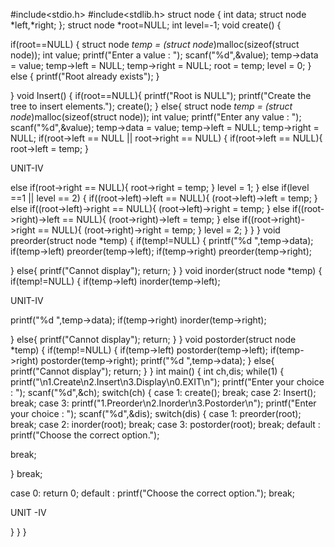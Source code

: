 #include<stdio.h>
#include<stdlib.h>
struct node
{
int data;
struct node *left,*right;
};
struct node *root=NULL;
int level=-1;
void create()
{

if(root==NULL)
{
struct node *temp = (struct node*)malloc(sizeof(struct node));
int value;
printf("Enter a value : ");
scanf("%d",&value);
temp->data = value;
temp->left = NULL;
temp->right = NULL;
root = temp;
level = 0;
}
else
{
printf("Root already exists");
}

}
void Insert()
{
if(root==NULL){
printf("Root is NULL");
printf("Create the tree to insert elements.");
create();
}
else{
struct node *temp = (struct node*)malloc(sizeof(struct node));
int value;
printf("Enter any value : ");
scanf("%d",&value);
temp->data = value;
temp->left = NULL;
temp->right = NULL;
if(root->left == NULL || root->right == NULL)
{
if(root->left == NULL){
root->left = temp;
}

UNIT-IV

else if(root->right == NULL){
root->right = temp;
}
level = 1;
}
else if(level ==1 || level == 2)
{
if((root->left)->left == NULL){
(root->left)->left = temp;
}
else if((root->left)->right == NULL){
(root->left)->right = temp;
}
else if((root->right)->left == NULL){
(root->right)->left = temp;
}
else if((root->right)->right == NULL){
(root->right)->right = temp;
}
level = 2;
}
}
}
void preorder(struct node *temp)
{
if(temp!=NULL)
{
printf("%d ",temp->data);
if(temp->left)
preorder(temp->left);
if(temp->right)
preorder(temp->right);

}
else{
printf("Cannot display");
return;
}
}
void inorder(struct node *temp)
{
if(temp!=NULL)
{
if(temp->left)
inorder(temp->left);

UNIT-IV

printf("%d ",temp->data);
if(temp->right)
inorder(temp->right);

}
else{
printf("Cannot display");
return;
}
}
void postorder(struct node *temp)
{
if(temp!=NULL)
{
if(temp->left)
postorder(temp->left);
if(temp->right)
postorder(temp->right);
printf("%d ",temp->data);
}
else{
printf("Cannot display");
return;
}
}
int main()
{
int ch,dis;
while(1)
{
printf("\n1.Create\n2.Insert\n3.Display\n0.EXIT\n");
printf("Enter your choice : ");
scanf("%d",&ch);
switch(ch)
{
case 1: create(); break;
case 2: Insert(); break;
case 3: printf("1.Preorder\n2.Inorder\n3.Postorder\n");
printf("Enter your choice : ");
scanf("%d",&dis);
switch(dis)
{
case 1: preorder(root); break;
case 2: inorder(root); break;
case 3: postorder(root); break;
default : printf("Choose the correct option.");

break;

}
break;

case 0: return 0;
default : printf("Choose the correct option."); break;

UNIT
-IV

}
}
}
